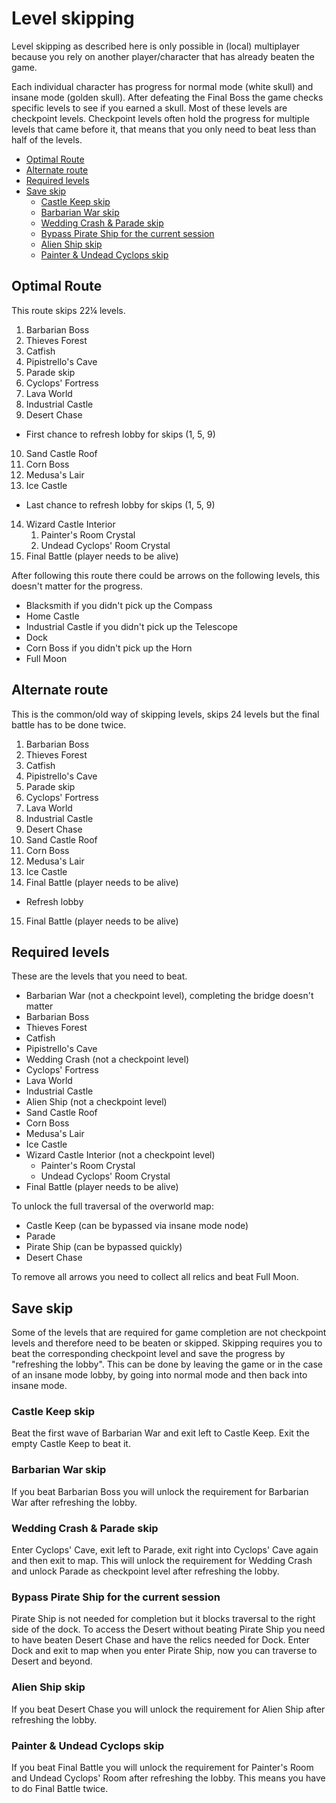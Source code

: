 # Level skipping

Level skipping as described here is only possible in (local) multiplayer because you rely on another player/character that has already beaten the game.

Each individual character has progress for normal mode (white skull) and insane mode (golden skull).
After defeating the Final Boss the game checks specific levels to see if you earned a skull.
Most of these levels are checkpoint levels. Checkpoint levels often hold the progress for multiple levels that came before it, that means that you only need to beat less than half of the levels.

- [Optimal Route](#optimal-route)
- [Alternate route](#alternate-route)
- [Required levels](#required-levels)
- [Save skip](#save-skip)
  - [Castle Keep skip](#castle-keep-skip)
  - [Barbarian War skip](#barbarian-war-skip)
  - [Wedding Crash \& Parade skip](#wedding-crash--parade-skip)
  - [Bypass Pirate Ship for the current session](#bypass-pirate-ship-for-the-current-session)
  - [Alien Ship skip](#alien-ship-skip)
  - [Painter \& Undead Cyclops skip](#painter--undead-cyclops-skip)

## Optimal Route

This route skips 22¼ levels.

1. Barbarian Boss
2. Thieves Forest
3. Catfish
4. Pipistrello's Cave
5. Parade skip
6. Cyclops' Fortress
7. Lava World
8. Industrial Castle
9. Desert Chase

- First chance to refresh lobby for skips (1, 5, 9)

10. Sand Castle Roof
11. Corn Boss
12. Medusa's Lair
13. Ice Castle

- Last chance to refresh lobby for skips (1, 5, 9)

14. Wizard Castle Interior
    1. Painter's Room Crystal
    2. Undead Cyclops' Room Crystal
15. Final Battle (player needs to be alive)

After following this route there could be arrows on the following levels, this doesn't matter for the progress.

- Blacksmith if you didn't pick up the Compass
- Home Castle
- Industrial Castle if you didn't pick up the Telescope
- Dock
- Corn Boss if you didn't pick up the Horn
- Full Moon

## Alternate route

This is the common/old way of skipping levels, skips 24 levels but the final battle has to be done twice.

1. Barbarian Boss
2. Thieves Forest
3. Catfish
4. Pipistrello's Cave
5. Parade skip
6. Cyclops' Fortress
7. Lava World
8. Industrial Castle
9. Desert Chase
10. Sand Castle Roof
11. Corn Boss
12. Medusa's Lair
13. Ice Castle
14. Final Battle (player needs to be alive)

- Refresh lobby

15. Final Battle (player needs to be alive)

## Required levels

These are the levels that you need to beat.

- Barbarian War (not a checkpoint level), completing the bridge doesn't matter
- Barbarian Boss
- Thieves Forest
- Catfish
- Pipistrello's Cave
- Wedding Crash (not a checkpoint level)
- Cyclops' Fortress
- Lava World
- Industrial Castle
- Alien Ship (not a checkpoint level)
- Sand Castle Roof
- Corn Boss
- Medusa's Lair
- Ice Castle
- Wizard Castle Interior (not a checkpoint level)
  - Painter's Room Crystal
  - Undead Cyclops' Room Crystal
- Final Battle (player needs to be alive)

To unlock the full traversal of the overworld map:

- Castle Keep (can be bypassed via insane mode node)
- Parade
- Pirate Ship (can be bypassed quickly)
- Desert Chase

To remove all arrows you need to collect all relics and beat Full Moon.

## Save skip

Some of the levels that are required for game completion are not checkpoint levels and therefore need to be beaten or skipped. Skipping requires you to beat the corresponding checkpoint level and save the progress by "refreshing the lobby". This can be done by leaving the game or in the case of an insane mode lobby, by going into normal mode and then back into insane mode.

### Castle Keep skip

Beat the first wave of Barbarian War and exit left to Castle Keep. Exit the empty Castle Keep to beat it.

### Barbarian War skip

If you beat Barbarian Boss you will unlock the requirement for Barbarian War after refreshing the lobby.

### Wedding Crash & Parade skip

Enter Cyclops' Cave, exit left to Parade, exit right into Cyclops' Cave again and then exit to map. This will unlock the requirement for Wedding Crash and unlock Parade as checkpoint level after refreshing the lobby.

### Bypass Pirate Ship for the current session

Pirate Ship is not needed for completion but it blocks traversal to the right side of the dock. To access the Desert without beating Pirate Ship you need to have beaten Desert Chase and have the relics needed for Dock.
Enter Dock and exit to map when you enter Pirate Ship, now you can traverse to Desert and beyond.

### Alien Ship skip

If you beat Desert Chase you will unlock the requirement for Alien Ship after refreshing the lobby.

### Painter & Undead Cyclops skip

If you beat Final Battle you will unlock the requirement for Painter's Room and Undead Cyclops' Room after refreshing the lobby.
This means you have to do Final Battle twice.
